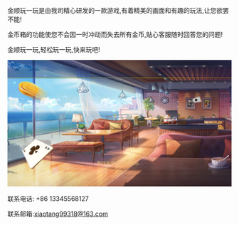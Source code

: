 金顺玩一玩是由我司精心研发的一款游戏,有着精美的画面和有趣的玩法,让您欲罢不能!

金币箱的功能使您不会因一时冲动而失去所有金币,贴心客服随时回答您的问题!

金顺玩一玩,轻松玩一玩,快来玩吧!

![](IMG_0838.PNG)

联系电话: +86 13345568127

联系邮箱:xiaotang99318@163.com